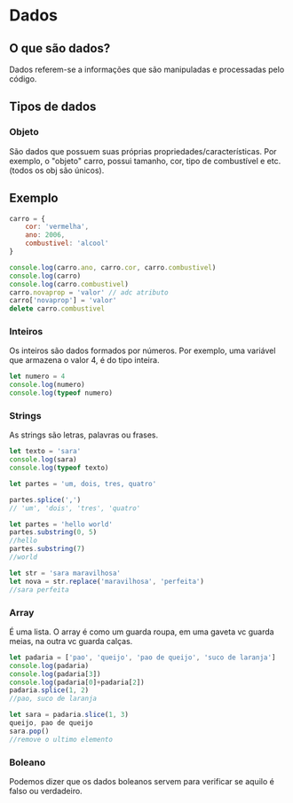 # Dados 

## O que são dados?
Dados referem-se a informações que são manipuladas e processadas pelo código.

## Tipos de dados

### Objeto
São dados que possuem suas próprias propriedades/características. Por exemplo, o "objeto" carro, possui tamanho, cor, tipo de combustível e etc. (todos os obj são únicos).

## Exemplo
```javascript
carro = {
    cor: 'vermelha', 
    ano: 2006,
    combustivel: 'alcool'
}

console.log(carro.ano, carro.cor, carro.combustivel)
console.log(carro)
console.log(carro.combustivel)
carro.novaprop = 'valor' // adc atributo
carro['novaprop'] = 'valor'
delete carro.combustivel 
```

### Inteiros
Os inteiros são dados formados por números. Por exemplo, uma variável que armazena o valor 4, é do tipo inteira.

```javascript
let numero = 4
console.log(numero)
console.log(typeof numero)
```

### Strings
As strings são letras, palavras ou frases.

```javascript
let texto = 'sara'
console.log(sara)
console.log(typeof texto)

let partes = 'um, dois, tres, quatro'

partes.splice(',')
// 'um', 'dois', 'tres', 'quatro'

let partes = 'hello world'
partes.substring(0, 5)
//hello
partes.substring(7)
//world

let str = 'sara maravilhosa'
let nova = str.replace('maravilhosa', 'perfeita')
//sara perfeita
```

### Array
É uma lista. O array é como um guarda roupa, em uma gaveta vc guarda meias, na outra vc guarda calças.

```javascript
let padaria = ['pao', 'queijo', 'pao de queijo', 'suco de laranja']
console.log(padaria)
console.log(padaria[3])
console.log(padaria[0]+padaria[2])
padaria.splice(1, 2)
//pao, suco de laranja

let sara = padaria.slice(1, 3)
queijo, pao de queijo
sara.pop()
//remove o ultimo elemento
```

### Boleano
Podemos dizer que os dados boleanos servem para verificar se aquilo é falso ou verdadeiro.



